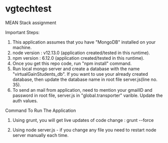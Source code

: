 # vgtechtest
MEAN Stack assignment

Important Steps:

1. This application assumes that you have "MongoDB" installed on your machine.
2. node version : v12.13.0 (application created/tested in this runtime).
3. npm version : 6.12.0 (application created/tested in this runtime).
4. Once you get this repo code, run "npm install" command.
5. Run local mongo server and create a database with the name "virtualGainStudents_db". 
   If you want to use your already created database, then update the database name in root file
   server.js(line no. 35).
6. To send an mail from application, need to mention your gmailID and password in root file, server.js
   in "global.transporter" varible. Update the auth values.

Command To Run The Application
1. Using grunt, you will get live updates of code change :
grunt --force

2. Using node server.js - if you change any file you need to restart node server manually each time.
